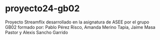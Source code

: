# proyecto24-gb02
Proyecto Streamflix desarrollado en la asignatura de ASEE por el grupo GB02 formado por: Pablo Pérez Risco, Amanda Merino Tapia, Jaime Masa Pastor y Alexis Sancho Garrido

